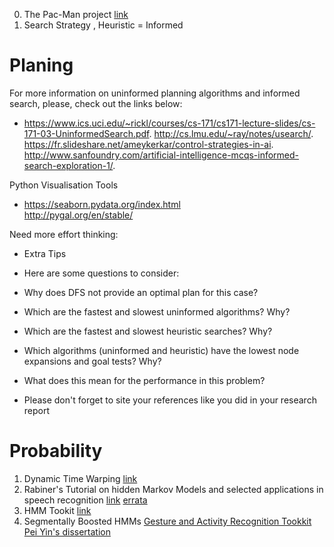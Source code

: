 0. The Pac-Man project [link](http://ai.berkeley.edu/project_overview.html)
1. Search Strategy ,  Heuristic = Informed


# Planing

 For more information on uninformed planning algorithms and informed search, please, check out the links below:
  
 -   https://www.ics.uci.edu/~rickl/courses/cs-171/cs171-lecture-slides/cs-171-03-UninformedSearch.pdf.
    http://cs.lmu.edu/~ray/notes/usearch/.
    https://fr.slideshare.net/ameykerkar/control-strategies-in-ai.
    http://www.sanfoundry.com/artificial-intelligence-mcqs-informed-search-exploration-1/.

Python Visualisation Tools

- 
    https://seaborn.pydata.org/index.html \
    http://pygal.org/en/stable/


Need more effort thinking:

- Extra Tips

- Here are some questions to consider:
- Why does DFS not provide an optimal plan for this case?
- Which are the fastest and slowest uninformed algorithms? Why?
- Which are the fastest and slowest heuristic searches? Why?
- Which algorithms (uninformed and heuristic) have the lowest node expansions and goal tests? Why? 
- What does this mean for the performance in this problem?
- Please don't forget to site your references like you did in your research report
 
# Probability

1. Dynamic Time Warping [link](http://wearables.cc.gatech.edu/paper_of_week/DTW_myths.pdf)  
2. Rabiner's  Tutorial on hidden Markov Models and selected applications in speech recognition [link](http://www.cs.ubc.ca/~murphyk/Bayes/rabiner.pdf) [errata](http://alumni.media.mit.edu/~rahimi/rabiner/rabiner-errata/)
3. HMM Tookit [link](http://htk.eng.cam.ac.uk/)
4. Segmentally Boosted HMMs [Gesture and Activity Recognition Tookkit](https://wiki.cc.gatech.edu/ccg/projects/gt2k/gt2k) [Pei Yin's dissertation](https://smartech.gatech.edu/handle/1853/33939)
